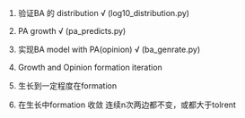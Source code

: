 1. 验证BA 的 distribution √ (log10_distribution.py)
2. PA growth √ (pa_predicts.py)
3. 实现BA model with PA(opinion) √ (ba_genrate.py)
4. Growth and Opinion formation iteration

6. 生长到一定程度在formation
7. 在生长中formation
收敛 连续n次两边都不变，或都大于tolrent